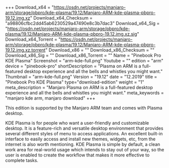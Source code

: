 +++
Download_x64 = "https://osdn.net/projects/manjaro-arm/storage/pbpro/kde-plasma/19.12/Manjaro-ARM-kde-plasma-pbpro-19.12.img.xz"
Download_x64_Checksum = "a98806cfbc2dd45ab6230529a47490e8c3b7dac3"
Download_x64_Sig = "https://osdn.net/projects/manjaro-arm/storage/pbpro/kde-plasma/19.12/Manjaro-ARM-kde-plasma-pbpro-19.12.img.xz.sig"
Download_x64_Torrent = "https://osdn.net/projects/manjaro-arm/storage/pbpro/kde-plasma/19.12/Manjaro-ARM-kde-plasma-pbpro-19.12.img.xz.torrent"
Download_x86 = ""
Download_x86_Checksum = ""
Download_x86_Sig = ""
Download_x86_Torrent = ""
Name = "Pinebook Pro KDE Plasma"
Screenshot = "arm-kde-full.png"
Youtube = ""
edition = "arm"
device = "pinebook-pro"
shortDescription = "Plasma on ARM is a full-featured desktop experience and all the bells and whistles you might want."
Thumbnail = "arm-kde-full.png"
Version = "19.12"
date = "12.2019"
title = "Pinebook Pro KDE Plasma"
type="download-edition"
weight = "1"
meta_description = "Manjaro Plasma on ARM is a full-featured desktop experience and all the bells and whistles you might want."
meta_keywords = "manjaro kde arm, manjaro download"
+++

This edition is supported by the Manjaro ARM team and comes with Plasma desktop.

KDE Plasma is for people who want a user-friendly and customizable desktop. It is a feature-rich and versatile desktop environment that provides several different styles of menu to access applications. An excellent built-in interface to easily access and install new themes, widgets, etc, from the internet is also worth mentioning. KDE Plasma is simple by default, a clean work area for real-world usage which intends to stay out of your way, so the user is enabled to create the workflow that makes it more effective to complete tasks.
